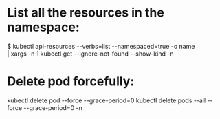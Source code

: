 # List all the resources in the namespace:
$ kubectl api-resources --verbs=list --namespaced=true -o name \
| xargs -n 1 kubectl get --ignore-not-found --show-kind -n <namespace>
# Delete pod forcefully:
kubectl delete pod <pod-name> --force --grace-period=0
kubectl delete pods --all --force --grace-period=0 -n <namespace-name>
